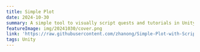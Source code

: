 ```yaml
---
title: Simple Plot
date: 2024-10-30
summary: A simple tool to visually script quests and tutorials in Unity.
featureImage: img/20241030/cover.png
link: 'https://raw.githubusercontent.com/zhanong/Simple-Plot-with-ScriptableObject-for-Unity/refs/heads/main/README.md'
tags: Unity
---
```

